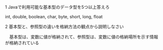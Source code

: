 1 Javaで利用可能な基本型のデータ型を5つ以上答えろ

  int, double, boolean, char, byte, short, long, float


2 基本型と、参照型の違いを格納方法の観点から説明しなさい

　基本型は、変数に値が格納されて、参照型は、変数に値の格納場所を示す情報が格納されている